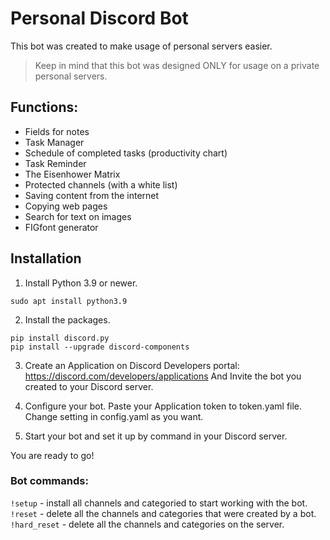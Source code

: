 # Personal Discord Bot

This bot was created to make usage of personal servers easier.
> Keep in mind that this bot was designed ONLY for usage on a private personal servers.

## Functions:
- Fields for notes
- Task Manager
- Schedule of completed tasks (productivity chart)
- Task Reminder
- The Eisenhower Matrix
- Protected channels (with a white list)
- Saving content from the internet
- Copying web pages
- Search for text on images
- FIGfont generator

## Installation

1. Install Python 3.9 or newer.
```
sudo apt install python3.9
```

2. Install the packages.
```
pip install discord.py
pip install --upgrade discord-components
```

3. Create an Application on Discord Developers portal:
https://discord.com/developers/applications
And Invite the bot you created to your Discord server.

4. Configure your bot.
Paste your Application token to token.yaml file.
Change setting in config.yaml as you want.

5. Start your bot and set it up by command in your Discord server.

You are ready to go!

### Bot commands:
```!setup``` - install all channels and categoried to start working with the bot. <br/> 
```!reset``` - delete all the channels and categories that were created by a bot. <br/> 
```!hard_reset``` - delete all the channels and categories on the server. <br/> 

